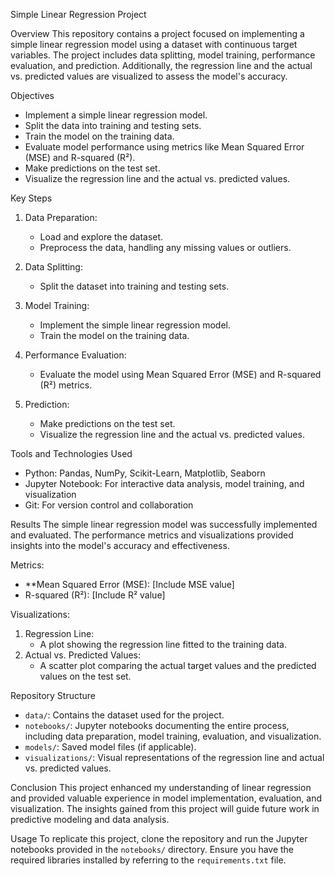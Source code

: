  Simple Linear Regression Project

 Overview
This repository contains a project focused on implementing a simple linear regression model using a dataset with continuous target variables. The project includes data splitting, model training, performance evaluation, and prediction. Additionally, the regression line and the actual vs. predicted values are visualized to assess the model's accuracy.

 Objectives
- Implement a simple linear regression model.
- Split the data into training and testing sets.
- Train the model on the training data.
- Evaluate model performance using metrics like Mean Squared Error (MSE) and R-squared (R²).
- Make predictions on the test set.
- Visualize the regression line and the actual vs. predicted values.

 Key Steps
1. Data Preparation:
   - Load and explore the dataset.
   - Preprocess the data, handling any missing values or outliers.

2. Data Splitting:
   - Split the dataset into training and testing sets.

3. Model Training:
   - Implement the simple linear regression model.
   - Train the model on the training data.

4. Performance Evaluation:
   - Evaluate the model using Mean Squared Error (MSE) and R-squared (R²) metrics.

5. Prediction:
   - Make predictions on the test set.
   - Visualize the regression line and the actual vs. predicted values.

 Tools and Technologies Used
- Python: Pandas, NumPy, Scikit-Learn, Matplotlib, Seaborn
- Jupyter Notebook: For interactive data analysis, model training, and visualization
- Git: For version control and collaboration

 Results
The simple linear regression model was successfully implemented and evaluated. The performance metrics and visualizations provided insights into the model's accuracy and effectiveness.

 Metrics:
- **Mean Squared Error (MSE): [Include MSE value]
- R-squared (R²): [Include R² value]

 Visualizations:
1. Regression Line:
   - A plot showing the regression line fitted to the training data.
2. Actual vs. Predicted Values:
   - A scatter plot comparing the actual target values and the predicted values on the test set.

 Repository Structure
- `data/`: Contains the dataset used for the project.
- `notebooks/`: Jupyter notebooks documenting the entire process, including data preparation, model training, evaluation, and visualization.
- `models/`: Saved model files (if applicable).
- `visualizations/`: Visual representations of the regression line and actual vs. predicted values.

Conclusion
This project enhanced my understanding of linear regression and provided valuable experience in model implementation, evaluation, and visualization. The insights gained from this project will guide future work in predictive modeling and data analysis.

 Usage
To replicate this project, clone the repository and run the Jupyter notebooks provided in the `notebooks/` directory. Ensure you have the required libraries installed by referring to the `requirements.txt` file.
